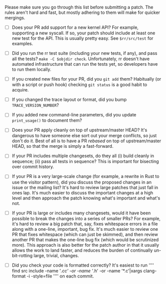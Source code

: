 Please make sure you go through this list before submitting a patch.  The rules aren't hard and fast, but mostly adhering to them will make for quicker mergings.

- [ ] Does your PR add support for a new kernel API?  For example, supporting a new syscall.  If so, your patch should include at least one new test for the API.  This is usually pretty easy.  See `$rr/src/test` for examples.

- [ ] Did you run the rr test suite (including your new tests, if any), and pass all the tests?  `make -C $objdir check`.  Unfortunately, rr doesn't have automated infrastructure that can run the tests yet, so developers have to run them locally.

- [ ] If you created new files for your PR, did you `git add` them?  Habitually (or with a script or push hook) checking `git status` is a good habit to acquire.

- [ ] If you changed the trace layout or format, did you bump `TRACE_VERSION_NUMBER`?

- [ ] If you added new command-line parameters, did you update `print_usage()` to document them?

- [ ] Does your PR apply cleanly on top of upstream/master HEAD?  It's dangerous to have someone else sort out your merge conflicts, so just don't do it.  Best of all is to have a PR *rebased* on top of upstream/master HEAD, so that the merge is simply a fast-forward.

- [ ] If your PR includes multiple changesets, do they all (i) build cleanly in sequence; (ii) pass all tests in sequence?  This is important for bisecting over commit history.

- [ ] If your PR is a very large-scale change (for example, a rewrite in Rust to use the visitor pattern), did you discuss the proposed changes in an issue or the mailing list?  It's hard to review large patches that just fall in ones lap.  It's much easier to discuss the important changes at a high level and then approach the patch knowing what's important and what's not.

- [ ] If your PR is large or includes many changesets, would it have been possible to break the changes into a series of smaller PRs?  For example, it's hard to review a big patch that, say, fixes whitespace errors in a file along with a one-line, important, bug fix.  It's much easier to review one PR that fixes whitespace (which can just be skimmed), and then review another PR that makes the one-line bug fix (which would be scrutinized more).  This approach is also better for the patch author in that it usually allows the work to land faster, and reduces the burden of continually un-bit-rotting large, trivial, changes.

- [ ] Did you check your code is formatted correctly? It's easiest to run
''''
find src include -name '*.cc' -or -name '*.h' -or -name '*.c'|xargs clang-format -i -style=file
''''
on each commit.
